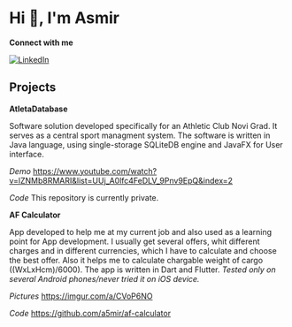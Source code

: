 # Hi 👋, I'm Asmir  

**Connect with me**
<div>
<a href="https://www.linkedin.com/in/asmirh/">
<img alt="LinkedIn" src="https://img.shields.io/badge/linkedin%20-%230077B5.svg?&style=for-the-badge&logo=linkedin&logoColor=white"/>
</a>
</div>

## Projects
**AtletaDatabase**

Software solution developed specifically for an Athletic Club Novi Grad. It serves as a central sport managment system.
The software is written in Java language, using single-storage SQLiteDB engine and JavaFX for User interface.

*Demo*
https://www.youtube.com/watch?v=lZNMb8RMARI&list=UUj_A0lfc4FeDLV_9Pnv9EpQ&index=2

*Code*
This repository is currently private.

**AF Calculator**

App developed to help me at my current job and also used as a learning point for App development. I usually get several offers, whit different charges and in different currencies, which I have to calculate and choose the best offer. Also it helps me to calculate chargable weight of cargo ((WxLxHcm)/6000). 
The app is written in Dart and Flutter. 
_Tested only on several Android phones/never tried it on iOS device._

*Pictures*
https://imgur.com/a/CVoP6NO

*Code*
https://github.com/a5mir/af-calculator
